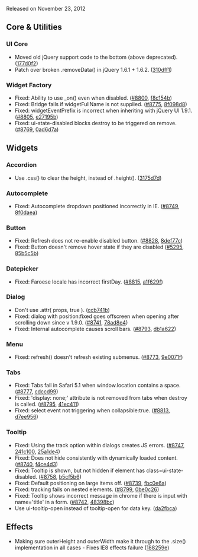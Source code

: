 <script>{
	"title": "jQuery UI 1.9.2 Changelog"
}</script>

Released on November 23, 2012

## Core &amp; Utilities

### UI Core

* Moved old jQuery support code to the bottom (above deprecated). ([177d0f2](https://github.com/jquery/jquery-ui/commit/177d0f2746c6aceb4323a1e11b1a4d0aeb46a6b7))
* Patch over broken .removeData() in jQuery 1.6.1 + 1.6.2. ([310dff1](https://github.com/jquery/jquery-ui/commit/310dff10eab98f6649eac6a5aed05b43c7238393))

### Widget Factory

* Fixed: Ability to use _on() even when disabled. ([#8800](http://bugs.jqueryui.com/ticket/8800), [f8c154b](https://github.com/jquery/jquery-ui/commit/f8c154b4d2900d0b801af7c6576401cc962057b8))
* Fixed: Bridge fails if widgetFullName is not supplied. ([#8775](http://bugs.jqueryui.com/ticket/8775), [8f098d8](https://github.com/jquery/jquery-ui/commit/8f098d88061adbdc2ec3c7e849dffc13fcf3f6ef))
* Fixed: widgetEventPrefix is incorrect when inheriting with jQuery UI 1.9.1. ([#8805](http://bugs.jqueryui.com/ticket/8805), [e27195b](https://github.com/jquery/jquery-ui/commit/e27195ba443fd18e9a791fc926f226e5fc29f321))
* Fixed: ui-state-disabled blocks destroy to be triggered on remove. ([#8769](http://bugs.jqueryui.com/ticket/8769), [0ad6d7a](https://github.com/jquery/jquery-ui/commit/0ad6d7a4a9f8a96b478c527f7afc8c33439e0426))

## Widgets

### Accordion

* Use .css() to clear the height, instead of .height(). ([3175d7d](https://github.com/jquery/jquery-ui/commit/3175d7d1c271298351a562b45ed9357d4c3c118e))

### Autocomplete

* Fixed: Autocomplete dropdown positioned incorrectly in IE. ([#8749](http://bugs.jqueryui.com/ticket/8749), [8f0daea](https://github.com/jquery/jquery-ui/commit/8f0daea9eb0b5e6feb31b1e69878919bce78cef1))

### Button

* Fixed: Refresh does not re-enable disabled button. ([#8828](http://bugs.jqueryui.com/ticket/8828), [8def77c](https://github.com/jquery/jquery-ui/commit/8def77cb5cfefb733874d15a2294f02fc5ae78ae))
* Fixed: Button doesn't remove hover state if they are disabled ([#5295](http://bugs.jqueryui.com/ticket/5295), [85b5c5b](https://github.com/jquery/jquery-ui/commit/85b5c5b5586af541291d52e5c52b9774e4ec2a22))

### Datepicker

* Fixed: Faroese locale has incorrect firstDay. ([#8815](http://bugs.jqueryui.com/ticket/8815), [a1f629f](https://github.com/jquery/jquery-ui/commit/a1f629f3e8ff838dcc17497cc86702040ca57ce1))

### Dialog

* Don't use .attr( props, true ). ([ccb741b](https://github.com/jquery/jquery-ui/commit/ccb741bd0ca4f2309f4cef7e6d05ff72ff37a342))
* Fixed: dialog with position:fixed goes offscreen when opening after scrolling down since v 1.9.0. ([#8741](http://bugs.jqueryui.com/ticket/8741), [78ad8e4](https://github.com/jquery/jquery-ui/commit/78ad8e4891a612ed4060553274f1686b2a16dd5c))
* Fixed: Internal autocomplete causes scroll bars. ([#8793](http://bugs.jqueryui.com/ticket/8793), [db1a622](https://github.com/jquery/jquery-ui/commit/db1a622900250eef3be2dff23d17a00dbc15a1d3))

### Menu

* Fixed: refresh() doesn't refresh existing submenus. ([#8773](http://bugs.jqueryui.com/ticket/8773), [9e0071f](https://github.com/jquery/jquery-ui/commit/9e0071fea411902f6daee04bd6e9f0ca83dc5296))

### Tabs

* Fixed: Tabs fail in Safari 5.1 when window.location contains a space. ([#8777](http://bugs.jqueryui.com/ticket/8777), [cdccd99](https://github.com/jquery/jquery-ui/commit/cdccd9956a7d524700cee2d8aa7101ac645eadc9))
* Fixed: 'display: none;' attribute is not removed from tabs when destroy is called. ([#8795](http://bugs.jqueryui.com/ticket/8795), [41ec411](https://github.com/jquery/jquery-ui/commit/41ec41126dba9c2dd50ba0936e74237519bd92df))
* Fixed: select event not triggering when collapsible:true. ([#8813](http://bugs.jqueryui.com/ticket/8813), [d7ee956](https://github.com/jquery/jquery-ui/commit/d7ee9569e18ac46ad3f0a23e790e48d3ee5a44c4))

### Tooltip

* Fixed: Using the track option within dialogs creates JS errors. ([#8747](http://bugs.jqueryui.com/ticket/8747), [241c100](https://github.com/jquery/jquery-ui/commit/241c10044d8dadf186a8c29113a954580a44dec8), [25a1de4](https://github.com/jquery/jquery-ui/commit/25a1de434377600898a325ec3001dfb654b94944))
* Fixed: Does not hide consistently with dynamically loaded content. ([#8740](http://bugs.jqueryui.com/ticket/8740), [f4ce4d3](https://github.com/jquery/jquery-ui/commit/f4ce4d309c6384ccda68065bbbee5a4404385503))
* Fixed: Tooltip is shown, but not hidden if element has class=ui-state-disabled. ([#8758](http://bugs.jqueryui.com/ticket/8758), [b5cf5b6](https://github.com/jquery/jquery-ui/commit/b5cf5b6ad88321eb17cd4a061430db9057eea96f))
* Fixed: Default positioning on large items off. ([#8739](http://bugs.jqueryui.com/ticket/8739), [fbc0e6a](https://github.com/jquery/jquery-ui/commit/fbc0e6afe6cb277f7e8b91817484cdcd002afc32))
* Fixed: tracking fails on nested elements. ([#8799](http://bugs.jqueryui.com/ticket/8799), [0be0c26](https://github.com/jquery/jquery-ui/commit/0be0c2603c8289027ce93a1daa38c8599c639b54))
* Fixed: Tooltip shows incorrect message in chrome if there is input with name='title' in a form. ([#8742](http://bugs.jqueryui.com/ticket/8742), [48398bc](https://github.com/jquery/jquery-ui/commit/48398bc58c05d82232a0198f968794443414f231))
* Use ui-tooltip-open instead of tooltip-open for data key. ([da2fbca](https://github.com/jquery/jquery-ui/commit/da2fbcaeee3ea265eecc49001bc6614bfab06e7d))

## Effects

* Making sure outerHeight and outerWidth make it through to the .size() implementation in all cases - Fixes IE8 effects failure ([188259e](https://github.com/jquery/jquery-ui/commit/188259eef6461604c86e38d06ed60595882a2437))
